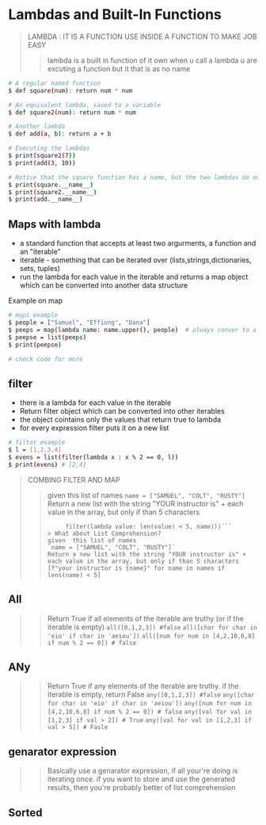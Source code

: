 # Lambdas and Built-In Functions

> LAMBDA : IT IS A FUNCTION USE INSIDE A FUNCTION TO MAKE JOB EASY
>> lambda is a built in function of it own
>> when u call a lambda u are excuting a function but it that is as no name

```bash
# A regular named function
$ def square(num): return num * num

# An equivalent lambda, saved to a variable
$ def square2(num): return num * num

# Another lambda
$ def add(a, b): return a + b

# Executing the lambdas
$ print(square2(7))
$ print(add(3, 10))

# Notice that the square function has a name, but the two lambdas do not
$ print(square.__name__)
$ print(square2.__name__)
$ print(add.__name__)
```

## Maps with lambda

- a standard function that accepts at least two argurments, a function and an "iterable"
- iterable - something that can be iterated over (lists,strings,dictionaries, sets, tuples)
- run the lambda for each value in the iterable and returns a map object which can be converted into another data structure

Example on map

```bash
# maps example 
$ people = ["Samuel", "Effiong", "Dana"]
$ peeps = map(lambda name: name.upper(), people)  # always conver to a list
$ peepse = list(peeps)
$ print(peepse)

# check code for more
```

## filter

- there is a lambda for each value in the iterable
- Return filter object which can be converted into other iterables
- the object cointains only the values that return true to lambda
- for every expression filter puts it on a new list

```bash
# filter example
$ l = [1,2,3,4]
$ evens = list(filter(lambda x : x % 2 == 0, l))
$ print(evens) # [2,4]
```

> COMBING FILTER AND MAP
>> given  this list of names
>> `name = ["SAMUEL", "COLT", "RUSTY"]`
>> Return a new list with the string "YOUR instructor is" + each value in the array, but only if than 5 characters
>>
>> ```list(map(lambda name: f"your instructor is {name}",
>>      filter(lambda value: len(value) < 5, name)))```
>>> What about List Comprehension?
>> given  this list of names
>> `name = ["SAMUEL", "COLT", "RUSTY"]`
>> Return a new list with the string "YOUR instructor is" + each value in the array, but only if than 5 characters
>> [f"your instructor is {name}" for name in names if lens(name) < 5]

## All
>>
>> Return True if all elements of the iterable are truthy (or if the iterable is empty)
>> ```all([0,1,2,3]) #false```
>> ```all([char for char in 'eio' if char in 'aeiou'])```
>> ```all([num for num in [4,2,10,6,8] if num % 2 == 0]) # false```

## ANy
>>
>> Return True if any elements of the iterable are truthy. if the iterable is empty, return False
>> ```any([0,1,2,3]) #false```
>> ```any([char for char in 'eio' if char in 'aeiou'])```
>> ```any([num for num in [4,2,10,6,8] if num % 2 == 0]) # false```
>> ```any([val for val in [1,2,3] if val > 2]) # True```
>> ```any([val for val in [1,2,3] if val > 5]) # Fasle```

## genarator expression
>>
>> Basically use a genarator expression, if all your're doing is iterating once. if you want to store and use the generated results, then you're probably better of list comprehension

## Sorted
>> 